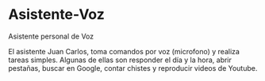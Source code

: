 # Asistente-Voz
Asistente personal de Voz

El asistente Juan Carlos, toma comandos por voz (microfono) y realiza tareas simples.
Algunas de ellas son responder el día y la hora, abrir pestañas, buscar en Google, 
contar chistes y reproducir videos de Youtube.
